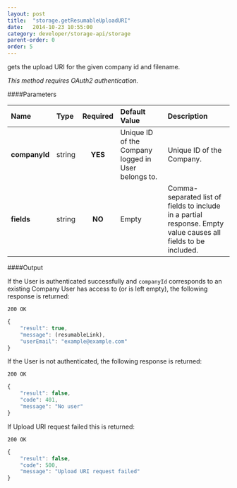 ```yaml
---
layout: post
title:  "storage.getResumableUploadURI"
date:   2014-10-23 10:55:00
category: developer/storage-api/storage
parent-order: 0
order: 5
---
```


gets the upload URI for the given company id and filename.

*This method requires OAuth2 authentication.*

####Parameters

| Name    | Type   | Required | Default Value | Description |
|:--------|:-------|:--------:|:--------------|:------------|
| **companyId**  | string |  **YES**  | Unique ID of the Company logged in User belongs to. | Unique ID of the Company. |
| **fields**  | string |  **NO**  | Empty | Comma-separated list of fields to include in a partial response. Empty value causes all fields to be included. |

####Output

If the User is authenticated successfully and `companyId` corresponds to an existing Company User has access to (or is left empty), the following response is returned:

```200 OK```

```javascript
{
    "result": true,
    "message": (resumableLink),
    "userEmail": "example@example.com"
}

```

If the User is not authenticated, the following response is returned:

```200 OK```

```javascript
{
    "result": false,
    "code": 401,
    "message": "No user"
}
```

If Upload URI request failed this is returned:

```200 OK```

```javascript
{
    "result": false,
    "code": 500,
    "message": "Upload URI request failed"
}

```